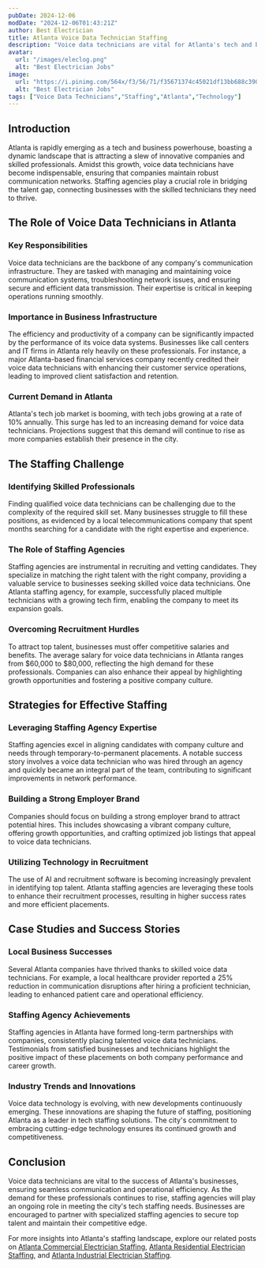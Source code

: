 ```yaml
---
pubDate: 2024-12-06
modDate: "2024-12-06T01:43:21Z"
author: Best Electrician
title: Atlanta Voice Data Technician Staffing
description: "Voice data technicians are vital for Atlanta's tech and business infrastructure. Discover how staffing agencies are helping businesses find skilled professionals to keep their networks running smoothly."
avatar:
  url: "/images/eleclog.png"
  alt: "Best Electrician Jobs"
image:
  url: "https://i.pinimg.com/564x/f3/56/71/f35671374c45021df13bb688c390a3a2.jpg"
  alt: "Best Electrician Jobs"
tags: ["Voice Data Technicians","Staffing","Atlanta","Technology"]
---
```


## Introduction

Atlanta is rapidly emerging as a tech and business powerhouse, boasting a dynamic landscape that is attracting a slew of innovative companies and skilled professionals. Amidst this growth, voice data technicians have become indispensable, ensuring that companies maintain robust communication networks. Staffing agencies play a crucial role in bridging the talent gap, connecting businesses with the skilled technicians they need to thrive.

## The Role of Voice Data Technicians in Atlanta

### Key Responsibilities

Voice data technicians are the backbone of any company's communication infrastructure. They are tasked with managing and maintaining voice communication systems, troubleshooting network issues, and ensuring secure and efficient data transmission. Their expertise is critical in keeping operations running smoothly.

### Importance in Business Infrastructure

The efficiency and productivity of a company can be significantly impacted by the performance of its voice data systems. Businesses like call centers and IT firms in Atlanta rely heavily on these professionals. For instance, a major Atlanta-based financial services company recently credited their voice data technicians with enhancing their customer service operations, leading to improved client satisfaction and retention.

### Current Demand in Atlanta

Atlanta's tech job market is booming, with tech jobs growing at a rate of 10% annually. This surge has led to an increasing demand for voice data technicians. Projections suggest that this demand will continue to rise as more companies establish their presence in the city.

## The Staffing Challenge

### Identifying Skilled Professionals

Finding qualified voice data technicians can be challenging due to the complexity of the required skill set. Many businesses struggle to fill these positions, as evidenced by a local telecommunications company that spent months searching for a candidate with the right expertise and experience.

### The Role of Staffing Agencies

Staffing agencies are instrumental in recruiting and vetting candidates. They specialize in matching the right talent with the right company, providing a valuable service to businesses seeking skilled voice data technicians. One Atlanta staffing agency, for example, successfully placed multiple technicians with a growing tech firm, enabling the company to meet its expansion goals.

### Overcoming Recruitment Hurdles

To attract top talent, businesses must offer competitive salaries and benefits. The average salary for voice data technicians in Atlanta ranges from $60,000 to $80,000, reflecting the high demand for these professionals. Companies can also enhance their appeal by highlighting growth opportunities and fostering a positive company culture.

## Strategies for Effective Staffing

### Leveraging Staffing Agency Expertise

Staffing agencies excel in aligning candidates with company culture and needs through temporary-to-permanent placements. A notable success story involves a voice data technician who was hired through an agency and quickly became an integral part of the team, contributing to significant improvements in network performance.

### Building a Strong Employer Brand

Companies should focus on building a strong employer brand to attract potential hires. This includes showcasing a vibrant company culture, offering growth opportunities, and crafting optimized job listings that appeal to voice data technicians.

### Utilizing Technology in Recruitment

The use of AI and recruitment software is becoming increasingly prevalent in identifying top talent. Atlanta staffing agencies are leveraging these tools to enhance their recruitment processes, resulting in higher success rates and more efficient placements.

## Case Studies and Success Stories

### Local Business Successes

Several Atlanta companies have thrived thanks to skilled voice data technicians. For example, a local healthcare provider reported a 25% reduction in communication disruptions after hiring a proficient technician, leading to enhanced patient care and operational efficiency.

### Staffing Agency Achievements

Staffing agencies in Atlanta have formed long-term partnerships with companies, consistently placing talented voice data technicians. Testimonials from satisfied businesses and technicians highlight the positive impact of these placements on both company performance and career growth.

### Industry Trends and Innovations

Voice data technology is evolving, with new developments continuously emerging. These innovations are shaping the future of staffing, positioning Atlanta as a leader in tech staffing solutions. The city's commitment to embracing cutting-edge technology ensures its continued growth and competitiveness.

## Conclusion

Voice data technicians are vital to the success of Atlanta's businesses, ensuring seamless communication and operational efficiency. As the demand for these professionals continues to rise, staffing agencies will play an ongoing role in meeting the city's tech staffing needs. Businesses are encouraged to partner with specialized staffing agencies to secure top talent and maintain their competitive edge.

For more insights into Atlanta's staffing landscape, explore our related posts on [Atlanta Commercial Electrician Staffing](/posts/atlanta-commercial-electrician-staffing), [Atlanta Residential Electrician Staffing](/posts/atlanta-residential-electrician-staffing), and [Atlanta Industrial Electrician Staffing](/posts/atlanta-industrial-electrician-staffing).